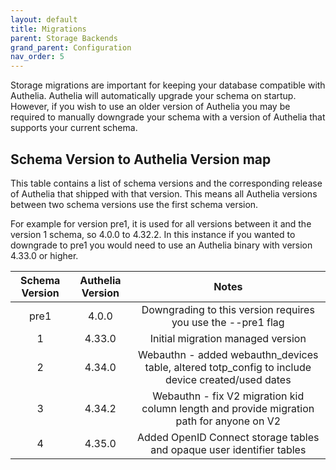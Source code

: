 ```yaml
---
layout: default
title: Migrations
parent: Storage Backends
grand_parent: Configuration
nav_order: 5
---
```


Storage migrations are important for keeping your database compatible with Authelia. Authelia will automatically upgrade
your schema on startup. However, if you wish to use an older version of Authelia you may be required to manually
downgrade your schema with a version of Authelia that supports your current schema.

## Schema Version to Authelia Version map

This table contains a list of schema versions and the corresponding release of Authelia that shipped with that version.
This means all Authelia versions between two schema versions use the first schema version. 

For example for version pre1, it is used for all versions between it and the version 1 schema, so 4.0.0 to 4.32.2. In 
this instance if you wanted to downgrade to pre1 you would need to use an Authelia binary with version 4.33.0 or higher.

| Schema Version | Authelia Version |                                               Notes                                               |
|:--------------:|:----------------:|:-------------------------------------------------------------------------------------------------:|
|      pre1      |      4.0.0       |                   Downgrading to this version requires you use the --pre1 flag                    |
|       1        |      4.33.0      |                                 Initial migration managed version                                 |
|       2        |      4.34.0      | Webauthn - added webauthn_devices table, altered totp_config to include device created/used dates |
|       3        |      4.34.2      |     Webauthn - fix V2 migration kid column length and provide migration path for anyone on V2     |
|       4        |      4.35.0      |               Added OpenID Connect storage tables and opaque user identifier tables               |
